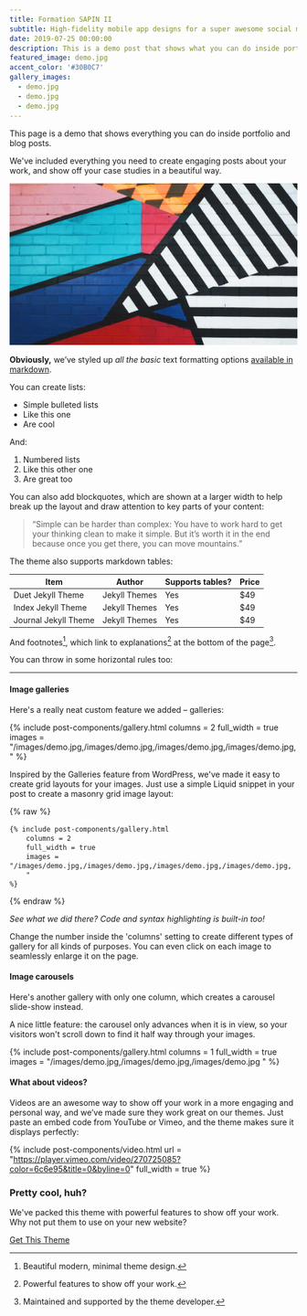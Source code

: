 ```yaml
---
title: Formation SAPIN II
subtitle: High-fidelity mobile app designs for a super awesome social media company.
date: 2019-07-25 00:00:00
description: This is a demo post that shows what you can do inside portfolio and blog posts. We’ve included everything you need to create engaging posts and case studies to show off your work in a beautiful way.
featured_image: demo.jpg
accent_color: '#30B0C7'
gallery_images:
  - demo.jpg
  - demo.jpg
  - demo.jpg
---
```


This page is a demo that shows everything you can do inside portfolio and blog posts.

We've included everything you need to create engaging posts about your work, and show off your case studies in a beautiful way.

![](/images/demo.jpg)

**Obviously,** we’ve styled up *all the basic* text formatting options [available in markdown](https://github.com/adam-p/markdown-here/wiki/Markdown-Cheatsheet).

You can create lists:

* Simple bulleted lists
* Like this one
* Are cool

And:

1. Numbered lists
2. Like this other one
3. Are great too

You can also add blockquotes, which are shown at a larger width to help break up the layout and draw attention to key parts of your content:

> “Simple can be harder than complex: You have to work hard to get your thinking clean to make it simple. But it’s worth it in the end because once you get there, you can move mountains.”

The theme also supports markdown tables:

| Item                 | Author        | Supports tables? | Price |
|----------------------|---------------|------------------|-------|
| Duet Jekyll Theme    | Jekyll Themes | Yes              | $49   |
| Index Jekyll Theme   | Jekyll Themes | Yes              | $49   |
| Journal Jekyll Theme | Jekyll Themes | Yes              | $49   |

And footnotes[^1], which link to explanations[^2] at the bottom of the page[^3].

[^1]: Beautiful modern, minimal theme design.
[^2]: Powerful features to show off your work.
[^3]: Maintained and supported by the theme developer.

You can throw in some horizontal rules too:

---

#### Image galleries

Here's a really neat custom feature we added – galleries:

{% include post-components/gallery.html
	columns = 2
	full_width = true
	images = "/images/demo.jpg,/images/demo.jpg,/images/demo.jpg,/images/demo.jpg,
	"
%}

Inspired by the Galleries feature from WordPress, we've made it easy to create grid layouts for your images. Just use a simple Liquid snippet in your post to create a masonry grid image layout:

{% raw %}
```liquid
{% include post-components/gallery.html
	columns = 2
	full_width = true
	images = "/images/demo.jpg,/images/demo.jpg,/images/demo.jpg,/images/demo.jpg,
	"
%}
```
{% endraw %}

*See what we did there? Code and syntax highlighting is built-in too!*

Change the number inside the 'columns' setting to create different types of gallery for all kinds of purposes. You can even click on each image to seamlessly enlarge it on the page.


#### Image carousels

Here's another gallery with only one column, which creates a carousel slide-show instead.

A nice little feature: the carousel only advances when it is in view, so your visitors won't scroll down to find it half way through your images.

{% include post-components/gallery.html
	columns = 1
	full_width = true
	images = "/images/demo.jpg,/images/demo.jpg,/images/demo.jpg
	"
%}

#### What about videos?

Videos are an awesome way to show off your work in a more engaging and personal way, and we’ve made sure they work great on our themes. Just paste an embed code from YouTube or Vimeo, and the theme makes sure it displays perfectly:

{% include post-components/video.html
	url = "https://player.vimeo.com/video/270725085?color=6c6e95&title=0&byline=0"
	full_width = true
%}

### Pretty cool, huh?

We've packed this theme with powerful features to show off your work.
Why not put them to use on your new website?

<a href="https://jekyllthemes.io/theme/made-portfolio-jekyll-theme" class="button--fill">Get This Theme</a>